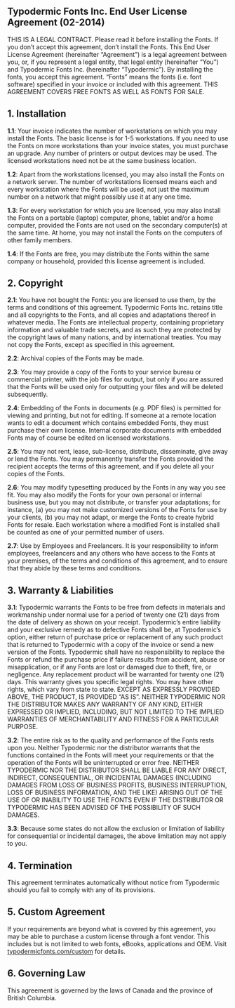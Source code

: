 ## Typodermic Fonts Inc. End User License Agreement (02-2014)

THIS IS A LEGAL CONTRACT. Please read it before installing the Fonts. If you don’t accept this agreement, don’t install the Fonts. This End User License Agreement (hereinafter “Agreement”) is a legal agreement between you, or, if you represent a legal entity, that legal entity (hereinafter “You”) and Typodermic Fonts Inc. (hereinafter “Typodermic”). By installing the fonts, you accept this agreement. “Fonts” means the fonts (i.e. font software) specified in your invoice or included with this agreement. THIS AGREEMENT COVERS FREE FONTS AS WELL AS FONTS FOR SALE.

## 1. Installation

**1.1**: Your invoice indicates the number of workstations on which you may install the Fonts. The basic license is for 1-5 workstations. If you need to use the Fonts on more workstations than your invoice states, you must purchase an upgrade. Any number of printers or output devices may be used. The licensed workstations need not be at the same business location.

**1.2**: Apart from the workstations licensed, you may also install the Fonts on a network server. The number of workstations licensed means each and every workstation where the Fonts will be used, not just the maximum number on a network that might possibly use it at any one time.

**1.3**: For every workstation for which you are licensed, you may also install the Fonts on a portable (laptop) computer, phone, tablet and/or a home computer, provided the Fonts are not used on the secondary computer(s) at the same time. At home, you may not install the Fonts on the computers of other family members.

**1.4**: If the Fonts are free, you may distribute the Fonts within the same company or household, provided this license agreement is included.

## 2. Copyright

**2.1**: You have not bought the Fonts: you are licensed to use them, by the terms and conditions of this agreement. Typodermic Fonts Inc. retains title and all copyrights to the Fonts, and all copies and adaptations thereof in whatever media. The Fonts are intellectual property, containing proprietary information and valuable trade secrets, and as such they are protected by the copyright laws of many nations, and by international treaties. You may not copy the Fonts, except as specified in this agreement.

**2.2**: Archival copies of the Fonts may be made.

**2.3**: You may provide a copy of the Fonts to your service bureau or commercial printer, with the job files for output, but only if you are assured that the Fonts will be used only for outputting your files and will be deleted subsequently.

**2.4**: Embedding of the Fonts in documents (e.g. PDF files) is permitted for viewing and printing, but not for editing. If someone at a remote location wants to edit a document which contains embedded Fonts, they must purchase their own license. Internal corporate documents with embedded Fonts may of course be edited on licensed workstations.

**2.5**: You may not rent, lease, sub-license, distribute, disseminate, give away or lend the Fonts. You may permanently transfer the Fonts provided the recipient accepts the terms of this agreement, and if you delete all your copies of the Fonts.

**2.6**: You may modify typesetting produced by the Fonts in any way you see fit. You may also modify the Fonts for your own personal or internal business use, but you may not distribute, or transfer your adaptations; for instance, (a) you may not make customized versions of the Fonts for use by your clients, (b) you may not adapt, or merge the Fonts to create hybrid Fonts for resale. Each workstation where a modified Font is installed shall be counted as one of your permitted number of users.

**2.7**: Use by Employees and Freelancers. It is your responsibility to inform employees, freelancers and any others who have access to the Fonts at your premises, of the terms and conditions of this agreement, and to ensure that they abide by these terms and conditions.

## 3. Warranty & Liabilities

**3.1**: Typodermic warrants the Fonts to be free from defects in materials and workmanship under normal use for a period of twenty one (21) days from the date of delivery as shown on your receipt. Typodermic’s entire liability and your exclusive remedy as to defective Fonts shall be, at Typodermic’s option, either return of purchase price or replacement of any such product that is returned to Typodermic with a copy of the invoice or send a new version of the Fonts. Typodermic shall have no responsibility to replace the Fonts or refund the purchase price if failure results from accident, abuse or misapplication, or if any Fonts are lost or damaged due to theft, fire, or negligence. Any replacement product will be warranted for twenty one (21) days. This warranty gives you specific legal rights. You may have other rights, which vary from state to state. EXCEPT AS EXPRESSLY PROVIDED ABOVE, THE PRODUCT, IS PROVIDED “AS IS”. NEITHER TYPODERMIC NOR THE DISTRIBUTOR MAKES ANY WARRANTY OF ANY KIND, EITHER EXPRESSED OR IMPLIED, INCLUDING, BUT NOT LIMITED TO THE IMPLIED WARRANTIES OF MERCHANTABILITY AND FITNESS FOR A PARTICULAR PURPOSE.

**3.2**: The entire risk as to the quality and performance of the Fonts rests upon you. Neither Typodermic nor the distributor warrants that the functions contained in the Fonts will meet your requirements or that the operation of the Fonts will be uninterrupted or error free. NEITHER TYPODERMIC NOR THE DISTRIBUTOR SHALL BE LIABLE FOR ANY DIRECT, INDIRECT, CONSEQUENTIAL, OR INCIDENTAL DAMAGES (INCLUDING DAMAGES FROM LOSS OF BUSINESS PROFITS, BUSINESS INTERRUPTION, LOSS OF BUSINESS INFORMATION, AND THE LIKE) ARISING OUT OF THE USE OF OR INABILITY TO USE THE FONTS EVEN IF THE DISTRIBUTOR OR TYPODERMIC HAS BEEN ADVISED OF THE POSSIBILITY OF SUCH DAMAGES.

**3.3**: Because some states do not allow the exclusion or limitation of liability for consequential or incidental damages, the above limitation may not apply to you.

## 4. Termination

This agreement terminates automatically without notice from Typodermic should you fail to comply with any of its provisions.

## 5. Custom Agreement

If your requirements are beyond what is covered by this agreement, you may be able to purchase a custom license through a font vendor. This includes but is not limited to web fonts, eBooks, applications and OEM. Visit [typodermicfonts.com/custom](http://typodermicfonts.com/custom) for details.

## 6. Governing Law

This agreement is governed by the laws of Canada and the province of British Columbia.
